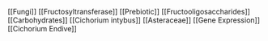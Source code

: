 [[Fungi]]
[[Fructosyltransferase]]
[[Prebiotic]]
[[Fructooligosaccharides]]
[[Carbohydrates]]
[[Cichorium intybus]]
[[Asteraceae]]
[[Gene Expression]]
[[Cichorium Endive]]
